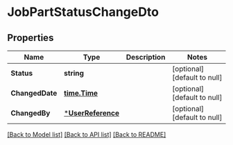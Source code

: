 # JobPartStatusChangeDto

## Properties
Name | Type | Description | Notes
------------ | ------------- | ------------- | -------------
**Status** | **string** |  | [optional] [default to null]
**ChangedDate** | [**time.Time**](time.Time.md) |  | [optional] [default to null]
**ChangedBy** | [***UserReference**](UserReference.md) |  | [optional] [default to null]

[[Back to Model list]](../README.md#documentation-for-models) [[Back to API list]](../README.md#documentation-for-api-endpoints) [[Back to README]](../README.md)



